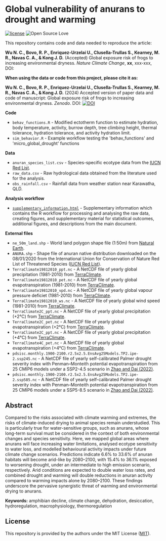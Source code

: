# Global vulnerability of anurans to drought and warming

[![license](https://img.shields.io/badge/license-MIT%20+%20file%20LICENSE-lightgrey.svg)](https://choosealicense.com/)
![Open Source
Love](https://badges.frapsoft.com/os/v2/open-source.svg?v=103)

This repository contains code and data needed to reproduce the article:

**Wu N. C., Bovo, R. P., Enriquez-Urzelai U., Clusella-Trullas S., Kearney, M. R., Navas C. A., & Kong J. D.** (Accepted) Global exposure risk of frogs to increasing environmental dryness. *Nature Climate Change*, **xx**, xxx-xxx, DOI: 

**When using the data or code from this project, please cite it as:**

**Wu N. C., Bovo, R. P., Enriquez-Urzelai U., Clusella-Trullas S., Kearney, M. R., Navas C. A., & Kong J. D.** (2024) Accepted version of paper data and code of manuscript: Global exposure risk of frogs to increasing environmental dryness. *Zenodo*. DOI: [![DOI](https://zenodo.org/badge/DOI/10.5281/zenodo.13743578.svg)](https://doi.org/10.5281/zenodo.13743578)

**Code**
- `behav_functions.R` - Modified ectotherm function to estimate hydration, body temperature, activity, burrow depth, tree climbing height, thermal tolerance, hydration tolerance, and activity hydration limit.
- `sim_behavior.R` - Example workflow testing the 'behav_functions' and 'micro_global_drought' functions

**Data**
- `anuran_species_list.csv` - Species-specific ecotype data from the [IUCN Red List](https://www.iucnredlist.org/).
- `raw_data.csv` - Raw hydrological data obtained from the literature used for the analysis.
- `obs_rainfall.csv` - Rainfall data from weather station near Karawatha, QLD.

**Analysis workflow**
- [`supplementary_information.html`](https://nicholaswunz.github.io/global-frog-drought/supplementary_information.html) - Supplementary information which contains the R workflow for processing and analysing the raw data, creating figures, and supplementary material for statistical outcomes, additional figures, and descriptions from the main document.

**External files**
- `ne_50m_land.shp` - World land polygon shape file (1:50m) from [Natural Earth](https://www.naturalearthdata.com/downloads/50m-physical-vectors/).
- `ANURA.shp` - Shape file of anuran native distribution downloaded on the 08/01/2020 from the International Union for Conservation of Nature Red List of Threatened Species ([IUCN Red List](https://www.iucnredlist.org/resources/spatial-data-download)).
- `TerraClimate19812010_ppt.nc` - A NetCDF file of yearly global precipitation (1981-2010) from [TerraClimate](https://www.climatologylab.org/terraclimate.html).
- `TerraClimate19812010_pet.nc` - A NetCDF file of yearly global evapotranspiration (1981-2010) from [TerraClimate](https://www.climatologylab.org/terraclimate.html).
- `TerraClimate19812010_vpd.nc` - A NetCDF file of yearly global vapour pressure deficiet (1981-2010) from [TerraClimate](https://www.climatologylab.org/terraclimate.html).
- `TerraClimate19812010_ws.nc` - A NetCDF file of yearly global wind speed (1981-2010) from [TerraClimate](https://www.climatologylab.org/terraclimate.html).
- `TerraClimate2C_ppt.nc` - A NetCDF file of yearly global precipitation (+2°C) from [TerraClimate](https://www.climatologylab.org/terraclimate.html).
- `TerraClimate2C_pet.nc` - A NetCDF file of yearly global evapotranspiration (+2°C) from [TerraClimate](https://www.climatologylab.org/terraclimate.html).
- `TerraClimate2C_ppt.nc` - A NetCDF file of yearly global precipitation (+4°C) from [TerraClimate](https://www.climatologylab.org/terraclimate.html).
- `TerraClimate4C_pet.nc` - A NetCDF file of yearly global evapotranspiration (+4°C) from [TerraClimate](https://www.climatologylab.org/terraclimate.html).
- `pdsisc.monthly.1900-2100.r2.5x2.5.EnsAvg25Models.TP2.ipe-2.ssp245.nc` - A NetCDF file of yearly self-calibrated Palmer drought severity index with Penman–Monteith potential evapotranspiration from 25 CMIP6 models under a SSP2-4.5 scenario in [Zhao and Dai (2022)](https://journals.ametsoc.org/view/journals/clim/35/3/JCLI-D-21-0442.1.xml).
- `pdsisc.monthly.1900-2100.r2.5x2.5.EnsAvg25Models.TP2.ipe-2.ssp585.nc` - A NetCDF file of yearly self-calibrated Palmer drought severity index with Penman–Monteith potential evapotranspiration from 25 CMIP6 models under a SSP5-8.5 scenario in [Zhao and Dai (2022)](https://journals.ametsoc.org/view/journals/clim/35/3/JCLI-D-21-0442.1.xml).

## Abstract
Compared to the risks associated with climate warming and extremes, the risks of climate-induced drying to animal species remain understudied. This is particularly true for water-sensitive groups, such as anurans, whose long-term survival must be considered in the context of both environmental changes and species sensitivity. Here, we mapped global areas where anurans will face increasing water limitations, analysed ecotype sensitivity to water loss, and modelled behavioural activity impacts under future climate change scenarios. Predictions indicate 6.6% to 33.6% of anuran habitats will become arid-like by 2080–2100, with 15.4% to 36.1% exposed to worsening drought, under an intermediate to high emission scenario, respectively. Arid conditions are expected to double water loss rates, and combined drought and warming will double reductions in anuran activity compared to warming impacts alone by 2080–2100. These findings underscore the pervasive synergistic threat of warming and environmental drying to anurans.

**Keywords:** amphibian decline, climate change, dehydration, desiccation, hydroregulation, macrophysiology, thermoregulation

## License
This repository is provided by the authors under the MIT License ([MIT](http://opensource.org/licenses/MIT)).
